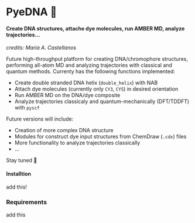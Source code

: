 # PyeDNA 🧬
#### Create DNA structures, attache dye molecules, run AMBER MD, analyze trajectories...

*credits: Maria A. Castellanos*

Future high-throughput platform for creating DNA/chromophore structures, performing all-atom MD and analyzing trajectories with classical and quantum methods.
Currenty has the following functions implemented:

- Create double stranded DNA helix (`double_helix`) with NAB
- Attach dye molecules (currently only `CY3`, `CY5`) in desired orientation
- Run AMBER MD on the DNA/dye composite
- Analyze trajectories classicaly and quantum-mechanically (DFT/TDDFT) with `pyscf`

Future versions will include:
- Creation of more complex DNA structure
- Modules for construct dye input structures from ChemDraw (`.cdx`) files
- More functionality to analyze trajectories classically
- ...

Stay tuned 🚨


#### Installtion

add this!


### Requirements

add this